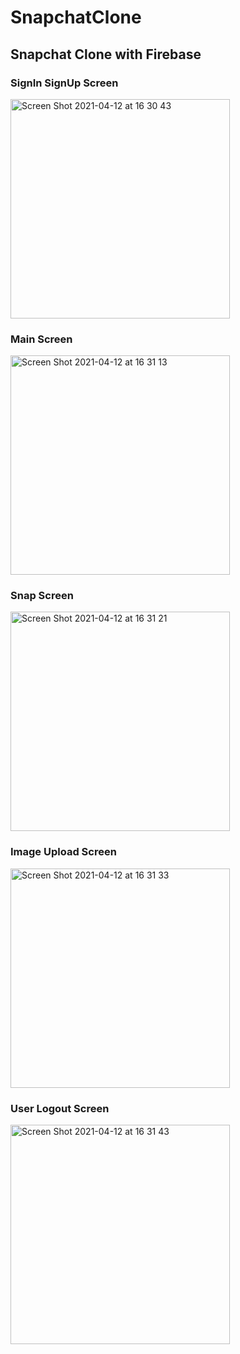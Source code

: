 # SnapchatClone

## Snapchat Clone with Firebase

### SignIn SignUp Screen

<img width="351" alt="Screen Shot 2021-04-12 at 16 30 43" src="https://user-images.githubusercontent.com/24255354/114403175-396ca100-9bad-11eb-9de5-7824ef772807.png">

### Main Screen

<img width="351" alt="Screen Shot 2021-04-12 at 16 31 13" src="https://user-images.githubusercontent.com/24255354/114403204-3ffb1880-9bad-11eb-94e1-9c211b420f99.png">

### Snap Screen

<img width="351" alt="Screen Shot 2021-04-12 at 16 31 21" src="https://user-images.githubusercontent.com/24255354/114403228-46899000-9bad-11eb-9855-4832adeaf562.png">

### Image Upload Screen

<img width="351" alt="Screen Shot 2021-04-12 at 16 31 33" src="https://user-images.githubusercontent.com/24255354/114403247-4a1d1700-9bad-11eb-8465-db41f63c604a.png">

### User Logout Screen

<img width="351" alt="Screen Shot 2021-04-12 at 16 31 43" src="https://user-images.githubusercontent.com/24255354/114403262-4db09e00-9bad-11eb-9bb9-a482dfdefb0b.png">

